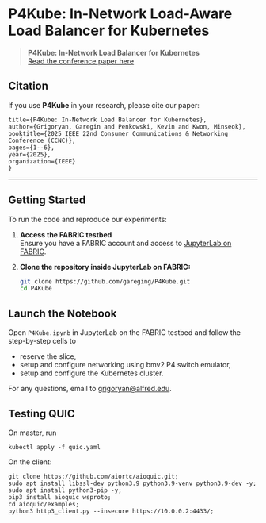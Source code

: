 # P4Kube: In-Network Load-Aware Load Balancer for Kubernetes

> **P4Kube: In-Network Load Balancer for Kubernetes**  
> [Read the conference paper here](https://scholar.google.com/citations?view_op=view_citation&hl=en&user=D8zUvAMAAAAJ&sortby=pubdate&citation_for_view=D8zUvAMAAAAJ:3fE2CSJIrl8C)

## Citation

If you use **P4Kube** in your research, please cite our paper:

```@inproceedings{grigoryan2025p4kube,
title={P4Kube: In-Network Load Balancer for Kubernetes},
author={Grigoryan, Garegin and Penkowski, Kevin and Kwon, Minseok},
booktitle={2025 IEEE 22nd Consumer Communications & Networking Conference (CCNC)},
pages={1--6},
year={2025},
organization={IEEE}
}
```
---

## Getting Started

To run the code and reproduce our experiments:

1. **Access the FABRIC testbed**  
   Ensure you have a FABRIC account and access to [JupyterLab on FABRIC](https://learn.fabric-testbed.net/).

2. **Clone the repository inside JupyterLab on FABRIC:**
   ```bash
   git clone https://github.com/gareging/P4Kube.git
   cd P4Kube

## Launch the Notebook

Open `P4Kube.ipynb` in JupyterLab on the FABRIC testbed and follow the step-by-step cells to 
- reserve the slice,
- setup and configure networking using bmv2 P4 switch emulator,
- setup and configure the Kubernetes cluster.

For any questions, email to grigoryan@alfred.edu.

## Testing QUIC

On master, run 

   ```
   kubectl apply -f quic.yaml
   ```

On the client:

   ```
   git clone https://github.com/aiortc/aioquic.git;
   sudo apt install libssl-dev python3.9 python3.9-venv python3.9-dev -y;
   sudo apt install python3-pip -y;
   pip3 install aioquic wsproto;
   cd aioquic/examples;
   python3 http3_client.py --insecure https://10.0.0.2:4433/;
   ```

